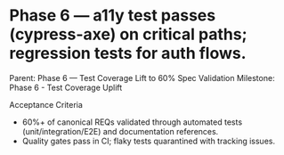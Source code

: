 # Phase 6 — a11y test passes (cypress-axe) on critical paths; regression tests for auth flows.

Parent: Phase 6 — Test Coverage Lift to 60% Spec Validation
Milestone: Phase 6 - Test Coverage Uplift

Acceptance Criteria
- 60%+ of canonical REQs validated through automated tests (unit/integration/E2E) and documentation references.
- Quality gates pass in CI; flaky tests quarantined with tracking issues.
